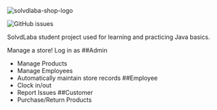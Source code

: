 ![solvdlaba-shop-logo](https://user-images.githubusercontent.com/48656131/210275880-ee274336-36bf-4f3f-83a8-ee6c5204ef12.png)

![GitHub issues](https://img.shields.io/github/issues/FeatheredElephant/SolvdLaba)

SolvdLaba student project used for learning and practicing Java basics.

Manage a store!
Log in as
##Admin
- Manage Products
- Manage Employees
- Automatically maintain store records
##Employee
- Clock in/out
- Report Issues
##Customer
- Purchase/Return Products
